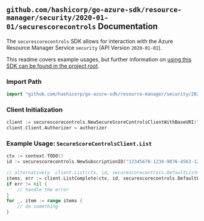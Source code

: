
## `github.com/hashicorp/go-azure-sdk/resource-manager/security/2020-01-01/securescorecontrols` Documentation

The `securescorecontrols` SDK allows for interaction with the Azure Resource Manager Service `security` (API Version `2020-01-01`).

This readme covers example usages, but further information on [using this SDK can be found in the project root](https://github.com/hashicorp/go-azure-sdk/tree/main/docs).

### Import Path

```go
import "github.com/hashicorp/go-azure-sdk/resource-manager/security/2020-01-01/securescorecontrols"
```


### Client Initialization

```go
client := securescorecontrols.NewSecureScoreControlsClientWithBaseURI("https://management.azure.com")
client.Client.Authorizer = authorizer
```


### Example Usage: `SecureScoreControlsClient.List`

```go
ctx := context.TODO()
id := securescorecontrols.NewSubscriptionID("12345678-1234-9876-4563-123456789012")

// alternatively `client.List(ctx, id, securescorecontrols.DefaultListOperationOptions())` can be used to do batched pagination
items, err := client.ListComplete(ctx, id, securescorecontrols.DefaultListOperationOptions())
if err != nil {
	// handle the error
}
for _, item := range items {
	// do something
}
```
